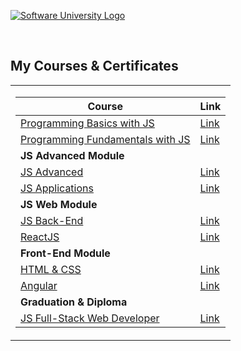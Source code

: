 <a href="https://softuni.bg/trainings/courses" rel="Courses"><img src="https://softuni.bg/content/images/svg-logos/software-university-logo.svg?sanitize=true" alt="Software University Logo"></a>

<br/>
<h2> My Courses & Certificates </h2>

<table>
<tr>
<td>

| **Course**                                                            | **Link**                                                   |
| --------------------------------------------------------------------- | ---------------------------------------------------------- |
| <a href="https://softuni.bg/trainings/4149/programming-basics-with-javascript-april-2023" > Programming Basics with JS </a>        | <a href="https://softuni.bg/certificates/details/173290/08f30a6d"> Link</a> |
| <a href="https://softuni.bg/trainings/4218/programming-fundamentals-september-2023"> Programming Fundamentals with JS </a> | <a href="https://softuni.bg/certificates/details/194310/93226b55"> Link</a> |
| **JS Advanced Module** |
| <a href="https://softuni.bg/trainings/4372/js-advanced-january-2024"> JS Advanced </a>  | <a href="#"> Link</a> |
| <a href="https://softuni.bg/trainings/4373/js-applications-february-2024"> JS Applications </a>  | <a href="#"> Link</a> |
| **JS Web Module** |
| <a href="https://softuni.bg/trainings/4533/js-back-end-may-2024"> JS Back-End </a>  | <a href="#"> Link</a> |
| <a href="https://softuni.bg/trainings/4529/reactjs-june-2024"> ReactJS </a>  | <a href="#"> Link</a> |
| **Front-End Module** |
| <a href="#"> HTML & CSS </a>  | <a href="#"> Link</a> |
| <a href="#"> Angular </a>  | <a href="#"> Link</a> |
| **Graduation & Diploma** |
| <a href="https://softuni.bg/curriculum"> JS Full-Stack Web Developer </a>  | <a href="#"> Link</a> |


</td>
</tr>
</table>


